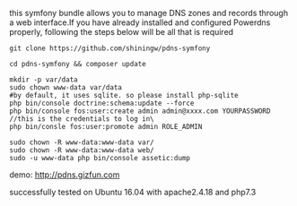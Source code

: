 
this symfony bundle allows you to manage DNS zones and records through a web interface.If you have already installed and configured Powerdns properly, following the steps below will be all that is required

```console
git clone https://github.com/shiningw/pdns-symfony

cd pdns-symfony && composer update

mkdir -p var/data
sudo chown www-data var/data
#by default, it uses sqlite. so please install php-sqlite
php bin/console doctrine:schema:update --force
php bin/console fos:user:create admin admin@xxxx.com YOURPASSWORD //this is the credentials to log in\
php bin/consle fos:user:promote admin ROLE_ADMIN

sudo chown -R www-data:www-data var/
sudo chown -R www-data:www-data web/
sudo -u www-data php bin/console assetic:dump
```
demo: http://pdns.gizfun.com


successfully tested on Ubuntu 16.04 with apache2.4.18 and php7.3

